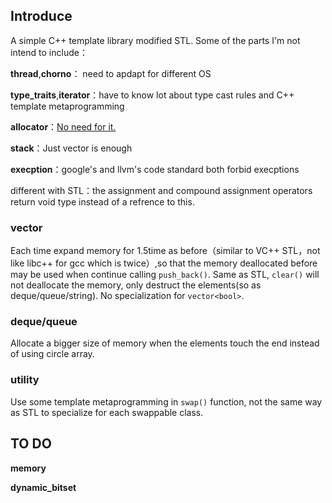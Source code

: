 ## Introduce

A simple C++ template library modified STL. Some of the parts I'm not intend to include：

**thread**,**chorno**： need to apdapt for different OS

**type_traits**,**iterator**：have to know lot about type cast rules and C++ template metaprogramming

**allocator**：[No need for it.](http://blog.csdn.net/Solstice/article/details/4401382)

**stack**：Just vector is enough

**execption**：google's and llvm's code standard both forbid execptions


different with STL：the assignment and compound assignment operators return void type instead of a refrence to this. 

### vector
Each time expand memory for 1.5time as before（similar to VC++ STL，not like libc++ for gcc which is twice）,so that the memory deallocated before may be used when continue calling `push_back()`. Same as STL, `clear()` will not deallocate the memory, only destruct the elements(so as deque/queue/string). No specialization for `vector<bool>`.

### deque/queue

Allocate a bigger size of memory when the elements touch the end instead of using circle array.

### utility
Use some template metaprogramming in `swap()` function, not the same way as STL to specialize for each swappable class.

## TO DO

**memory**

**dynamic_bitset**





